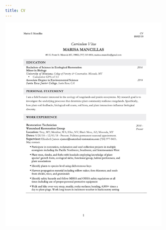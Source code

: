 ```yaml
---
title: CV
---
```

<a href="MarisaMancillasCV12.19.20.pdf" class="image fit"><img src="cv.jpg" alt=""></a>	

